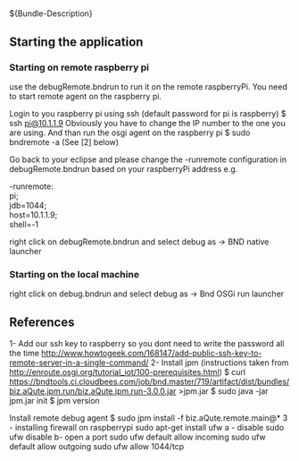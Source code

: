 # 

${Bundle-Description}

## Starting the application 

### Starting on remote raspberry pi
use the debugRemote.bndrun to run it on the remote raspberryPi. You need to start remote agent on the raspberry pi. 

Login to you raspberry pi using ssh (default password for pi is raspberry)
$ ssh pi@10.1.1.9
Obviously you have to change the IP number to the one you are using. And than run the osgi agent on the raspberry pi
$ sudo bndremote -a (See [2] below)

Go back to your eclipse and please change the -runremote configuration in debugRemote.bndrun based on your raspberryPi address e.g.

-runremote: \
	pi; \
		jdb=1044; \
		host=10.1.1.9; \
		shell=-1
 
right click on debugRemote.bndrun and select debug as -> BND native launcher

### Starting on the local machine
right click on debug.bndrun and select debug as -> Bnd OSGi run launcher

## References

1- Add our ssh key to raspberry so you dont need to write the password all the time
http://www.howtogeek.com/168147/add-public-ssh-key-to-remote-server-in-a-single-command/
2- Install jpm (instructions taken from http://enroute.osgi.org/tutorial_iot/100-prerequisites.html)
$ curl https://bndtools.ci.cloudbees.com/job/bnd.master/719/artifact/dist/bundles/biz.aQute.jpm.run/biz.aQute.jpm.run-3.0.0.jar &gt;jpm.jar
$ sudo java -jar jpm.jar init
$ jpm version

Install remote debug agent
$ sudo jpm install -f biz.aQute.remote.main@*
3 - installing firewall on raspberrypi
sudo apt-get install ufw
a - disable sudo ufw disable
b- open a port
 sudo ufw default allow incoming
 sudo ufw default allow outgoing
 sudo ufw allow 1044/tcp
